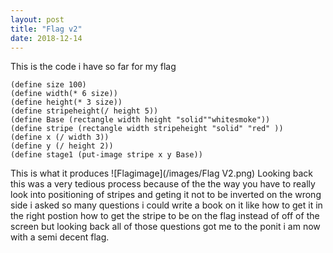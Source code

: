 ```yaml
---
layout: post
title: "Flag v2"
date: 2018-12-14
---
```

This is the code i have so far for my flag 
```
(define size 100)
(define width(* 6 size))
(define height(* 3 size))
(define stripeheight(/ height 5))
(define Base (rectangle width height "solid""whitesmoke"))
(define stripe (rectangle width stripeheight "solid" "red" ))
(define x (/ width 3))
(define y (/ height 2))
(define stage1 (put-image stripe x y Base))
```
This is what it produces 
![Flagimage](/images/Flag V2.png)
Looking back this was a very tedious process because of the the way you have to really look into positioning of stripes and geting it not to be inverted on the wrong side i asked so many questions i could write a book on it like how to get it in the right postion how to get the stripe to be on the flag instead of off of the screen but looking back all of those questions got me to the ponit i am now with a semi decent flag.
